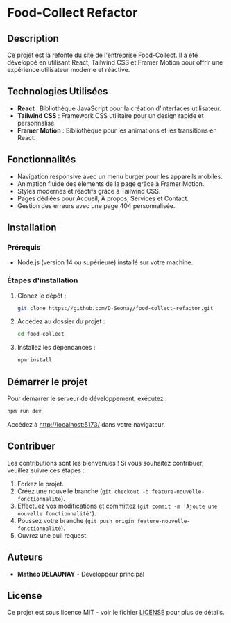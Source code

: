 # Food-Collect Refactor

## Description
Ce projet est la refonte du site de l'entreprise Food-Collect. Il a été développé en utilisant React, Tailwind CSS et Framer Motion pour offrir une expérience utilisateur moderne et réactive.

## Technologies Utilisées
- **React** : Bibliothèque JavaScript pour la création d'interfaces utilisateur.
- **Tailwind CSS** : Framework CSS utilitaire pour un design rapide et personnalisé.
- **Framer Motion** : Bibliothèque pour les animations et les transitions en React.

## Fonctionnalités
- Navigation responsive avec un menu burger pour les appareils mobiles.
- Animation fluide des éléments de la page grâce à Framer Motion.
- Styles modernes et réactifs grâce à Tailwind CSS.
- Pages dédiées pour Accueil, À propos, Services et Contact.
- Gestion des erreurs avec une page 404 personnalisée.

## Installation

### Prérequis
- Node.js (version 14 ou supérieure) installé sur votre machine.

### Étapes d'installation
1. Clonez le dépôt :
   ```bash
   git clone https://github.com/D-Seonay/food-collect-refactor.git
   ```
2. Accédez au dossier du projet :
   ```bash
   cd food-collect
   ```
3. Installez les dépendances :
   ```bash
   npm install
   ```

## Démarrer le projet
Pour démarrer le serveur de développement, exécutez :
```bash
npm run dev
```
Accédez à [http://localhost:5173/](http://localhost:5173) dans votre navigateur.

## Contribuer
Les contributions sont les bienvenues ! Si vous souhaitez contribuer, veuillez suivre ces étapes :
1. Forkez le projet.
2. Créez une nouvelle branche (`git checkout -b feature-nouvelle-fonctionnalité`).
3. Effectuez vos modifications et committez (`git commit -m 'Ajoute une nouvelle fonctionnalité'`).
4. Poussez votre branche (`git push origin feature-nouvelle-fonctionnalité`).
5. Ouvrez une pull request.

## Auteurs
- **Mathéo DELAUNAY** - Développeur principal

## License
Ce projet est sous licence MIT - voir le fichier [LICENSE](LICENSE) pour plus de détails.